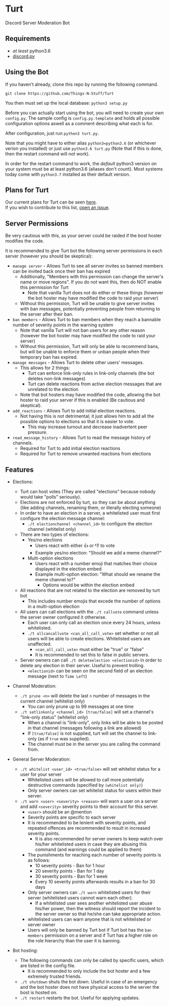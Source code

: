# Turt

Discord Server Moderation Bot

## Requirements
 - *at least* python3.6
 - [discord.py](https://github.com/Rapptz/discord.py)

## Using the Bot
If you haven't already, clone this repo by running the following command.

```
git clone https://github.com/Things-N-Stuff/Turt
```

You then must set up the local database: `python3 setup.py`

Before you can actually start using the bot, you will need to create your own `config.py`.
The sample config is `config.py.template` and holds all possible configuration options aswell as a comment describing what each is for.

After configuration, just run `python3 turt.py`. 

Note that you might have to either alias `python3=python3.6` (or whichever verion you installed) or just use `python3.6 turt.py` (Note that if this is done, then the restart command will not work).

In order for the restart command to work, the *default* python3 version on your system must be at least python3.6 (aliases don't count). Most systems today come with `python3.7` installed as their default version.

## Plans for Turt

Our current plans for Turt can be seen [here](https://docs.google.com/document/d/1-u4tWmgt2BiIjdiXu1FnjCUi64xBHLHDEhf8N6rCe-g).  
If you wish to contribute to this list, [open an issue](https://github.com/Things-N-Stuff/Turt/issues).

## Server Permissions 

Be very cautious with this, as your server could be raided if the bost hoster modifies the code.

It is recommended to give Turt bot the following server permissions in each server (however you should be skeptical):
- `manage server` - Allows Turt to see all server invites so banned members can be invited back once their ban has expired
    - Additionally, "Members with this permission can change the server's name or move regions". If you do not want this, then do NOT enable this permission for Turt
        - Note that vanilla Turt does not do either or these things (however the bot hoster may have modified the code to raid your server)
    - Without this permission, Turt will be unable to give server invites with ban messages, potentially preventing people from returning to the server after their ban.
- `ban members` - Allows Turt to ban members when they reach a bannable number of severity points in the warning system
    - Note that vanilla Turt will not ban users for any other reason (however the bot hoster may have modified the code to raid your server)
    - Without this permission, Turt will only be able to recommend bans, but will be unable to enforce them or unban people when their temporary ban has expired.
- `manage messages` - Allows Turt to delete other users' messages.
    - This allows for 2 things:
        - Turt can enforce link-only rules in link-only channels (the bot deletes non-link messages)
        - Turt can delete reactions from active election messages that are unrelated to the election
    - Note that bot hosters may have modified the code, allowing the bot hoster to raid your server if this is enabled (Be cautious and skeptical).
- `add_reactions` - Allows Turt to add initial election reactions.
    - Not having this is not detrimental; it just allows him to add all the possible options to elections so that it is easier to vote.
        - This may increase turnout and decrease inadvertent peer pressure.
- `read_message_history` - Allows Turt to read the message history of channels.
    - Required for Turt to add initial election reactions
    - Required for Turt to remove unwanted reactions from elections

## Features

- Elections:
	- Turt can host votes (They are called "elections" because nobody would take "polls" seriously).
	- Elections are not enforced by turt, so they can be about anything (like adding channels, renaming them, or literally electing someone)
	- In order to have an election in a server, a whitelisted user must first configure the election message channel:
		- `./t electionchannel <channel_id>` to configure the election channel (whitelist only)
	- There are two types of elections: 
		- Yes/no elections
			- Users react with either :thumbsup: or :thumbsdown: to vote
			- Example yes/no election: "Should we add a meme channel?"
		- Multi-option elections
			- Users react with a number emoji that matches their choice displayed in the election embed
			- Example multi-option election: "What should we rename the meme channel to?"
				- Options would be within the election embed
	- All reactions that are not related to the election are removed by turt bot
		- This includes number emojis that excede the number of options in a multi-option election
	- All users can call elections with the `./t callvote` command unless the server owner configured it otherwise.
		- Each user can only call an election once every 24 hours, unless whitelisted.
		- `./t allcancallvote <can_all_call_vote>` set whether or not all users will be able to create elections. Whitelisted users are unaffected.
			- `<can_all_call_vote>` must either be "true" or "false"
			- It is recommended to set this to false in public servers.
	- Server owners can call `./t deleteelection <electionid>` in order to delete any election in their server. Useful to prevent trolling.
		- `<electionid>` can be seen on the second field of an election message (next to `Time Left`)

- Channel Moderation:
	- `./t prune <n>` will delete the last `n` number of messages in the current channel (whitelist only)
		- You can only prune up to 99 messages at one time
	- `./t setlinkonly <channel_id> [true/false]` will set a channel's "link-only status" (whitelist only)
		- When a channel is "link-only", only links will be able to be posted in that channel (messages following a link are allowed)
		- If `[true/false]` is not supplied, turt will set the channel to link-only (as if `true` was supplied).
		- The channel must be in the server you are calling the command from.

- General Server Moderation:
	- `./t whitelist <user_id> <true/false>` will set whitelist status for a user for your server
		- Whitelisted users will be allowed to call more potentially destructive commands (specified by `(whitelist only)`)
		- Only server owners can set whitelist status for users within their server.
	- `./t warn <user> <severity> <reason>` will warn a user on a server and add `<severity>` severity points to their account for this server.
		- `<user>` should be an @mention
		- Severity points are specific to each server
		- It is recommended to be lenient with severity points, and repeated offences are recommended to result in increased severity points.
			- It is also recommended for server owners to keep watch over his/her whitelisted users in case they are abusing this command (and warnings could be applied to them)
		- The punishments for reaching each number of severity points is as follows:
			- 10 severity points - Ban for 1 hour
			- 20 severity points - Ban for 1 day
			- 30 severity points - Ban for 1 week
			- Every 10 severity points afterwards results in a ban for 30 days
		- Only server owners can `./t warn` whitelisted users for their server (whitelisted users cannot warn each other).
			- If a whitelisted user sees another whitelisted user abuse his/her power, then the witness should report the incident to the server owner so that he/she can take appropriate action.
		- whitelisted users can warn anyone that is not whitelisted or server owner
		- Users will only be banned by Turt bot if Turt bot has the `ban members` permission on a server and if Turt has a higher role on the role hierarchy than the user it is banning.

- Bot hosting:
	- The following commands can only be called by specific users, which are listed in the config file.
		- It is recommended to only include the bot hoster and a few extremely trusted friends.
	- `./t shutdown` shuts the bot down. Useful in case of an emergency and the bot hoster does not have physical access to the server the bost is hosted on.
	- `./t restart` restarts the bot. Useful for applying updates.
